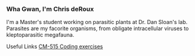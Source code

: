 ### Wha Gwan, I'm Chris deRoux
I'm a Master's student working on parasitic plants at Dr. Dan Sloan's lab. 
Parasites are my facorite organisms, from obligate intracellular viruses to kleptoparasitic megafauna. 

Useful Links
[CM-515 Coding exercises](https://github.com/cderoux/CM515-course-2024)

<!--
**cderoux/cderoux** is a ✨ _special_ ✨ repository because its `README.md` (this file) appears on your GitHub profile.

Here are some ideas to get you started:

- 🔭 I’m currently working on ...
- 🌱 I’m currently learning ...
- 👯 I’m looking to collaborate on ...
- 🤔 I’m looking for help with ...
- 💬 Ask me about ...
- 📫 How to reach me: ...
- 😄 Pronouns: ...
- ⚡ Fun fact: ...
-->
